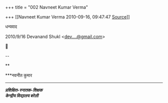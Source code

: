 +++
title = "002 Navneet Kumar Verma"

+++
[[Navneet Kumar Verma	2010-09-16, 09:47:47 [Source](https://groups.google.com/g/bvparishat/c/G3__Bwlqn-8)]]



धन्यवाद

  
  

2010/9/16 Devanand Shukl \<[dev....@gmail.com]()\>



  
  
  
--  

**

***नवनीत कुमार  
***

***प्रशिक्षित-स्नातक-शिक्षक  
केन्द्रीय विद्यालय बरेली***

  

